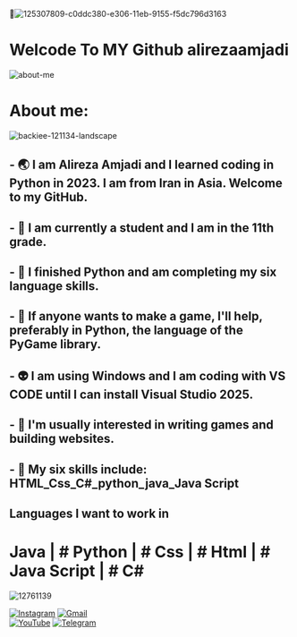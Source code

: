 👋![125307809-c0ddc380-e306-11eb-9155-f5dc796d3163](https://github.com/user-attachments/assets/f6e3f4b8-e111-4454-aa51-c164445d249f)



# Welcode To MY Github alirezaamjadi




![about-me](https://github.com/user-attachments/assets/dcc4b5f8-4cc8-4f45-b2d1-6984e9714f07)


# About me:




![backiee-121134-landscape](https://github.com/user-attachments/assets/ac5bf625-b382-4a64-a1ef-b67b4a352aea)
## - 🌏 I am Alireza Amjadi and I learned coding in Python in 2023. I am from Iran in Asia. Welcome to my GitHub.
## - 🔭 I am currently a student and I am in the 11th grade. 
## - 🌱 I finished Python and am completing my six language skills.
## - 👯 If anyone wants to make a game, I'll help, preferably in Python, the language of the PyGame library.
## - 👽 I am using Windows and I am coding with VS CODE until I can install Visual Studio 2025.
## - 📃 I'm usually interested in writing games and building websites.
## - 🧿 My six skills include: HTML_Css_C#_python_java_Java Script
 


##

## Languages ​​I want to work in

# Java | # Python | # Css | # Html | # Java Script | # C#


![12761139](https://github.com/user-attachments/assets/65b57a75-d959-41dd-b268-5037c6cb4575)

[![Instagram](https://img.shields.io/badge/Instagram-E4405F?style=for-the-badge&logo=instagram&logoColor=white)]([https://instagram.com/yourinstagram](https://www.instagram.com/alirezaamjadi_?igsh=aHR4bGtxcjh2N2Jz&utm_source=qr))  
[![Gmail](https://img.shields.io/badge/Gmail-D14836?style=for-the-badge&logo=gmail&logoColor=white)](mailto:your.email@gmail.com)  
[![YouTube](https://img.shields.io/badge/YouTube-FF0000?style=for-the-badge&logo=youtube&logoColor=white)]([https://youtube.com/yourchannel](https://m.youtube.com/@Haj.alirezaYT))  
[![Telegram](https://img.shields.io/badge/Telegram-0088CC?style=for-the-badge&logo=telegram&logoColor=white)](https://t.me/Amjadi2008)

